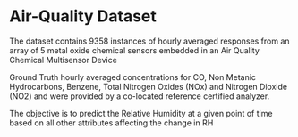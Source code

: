 # Air-Quality Dataset
The dataset contains 9358 instances of hourly averaged responses from an array of 5 metal oxide chemical sensors embedded in an Air Quality Chemical Multisensor Device

Ground Truth hourly averaged concentrations for CO, Non Metanic Hydrocarbons, Benzene, Total Nitrogen Oxides (NOx) and Nitrogen Dioxide (NO2) and were provided by a co-located reference certified analyzer.

The objective is to predict the Relative Humidity at a given point of time based on all other attributes affecting the change in RH
